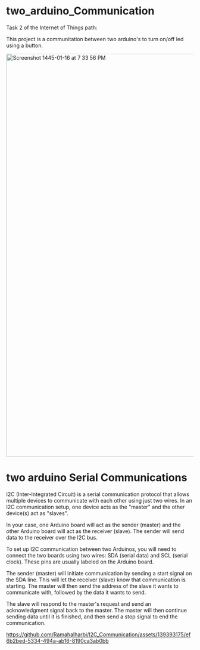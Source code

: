 # two_arduino_Communication
Task 2 of the Internet of Things path:

This project is a communitation between two arduino's to turn on/off led using a button.



<img width="1080" alt="Screenshot 1445-01-16 at 7 33 56 PM" src="https://github.com/Ramahalharbi/I2C_Communication/assets/139393175/0d7e4f0c-9ec0-4198-b8fd-9ef97518847f">






# two arduino Serial Communications

I2C (Inter-Integrated Circuit) is a serial communication protocol that allows multiple devices to communicate with each other using just two wires. In an I2C communication setup, one device acts as the "master" and the other device(s) act as "slaves".

In your case, one Arduino board will act as the sender (master) and the other Arduino board will act as the receiver (slave). The sender will send data to the receiver over the I2C bus.

To set up I2C communication between two Arduinos, you will need to connect the two boards using two wires: SDA (serial data) and SCL (serial clock). These pins are usually labeled on the Arduino board.

The sender (master) will initiate communication by sending a start signal on the SDA line. This will let the receiver (slave) know that communication is starting. The master will then send the address of the slave it wants to communicate with, followed by the data it wants to send.

The slave will respond to the master's request and send an acknowledgment signal back to the master. The master will then continue sending data until it is finished, and then send a stop signal to end the communication.





https://github.com/Ramahalharbi/I2C_Communication/assets/139393175/ef6b2bed-5334-494a-ab16-8190ca3ab0bb



